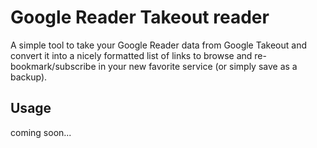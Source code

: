 Google Reader Takeout reader
============================

A simple tool to take your Google Reader data from Google Takeout and convert it into a nicely formatted list of links to browse and re-bookmark/subscribe in your new favorite service (or simply save as a backup).

Usage
-----
coming soon...
